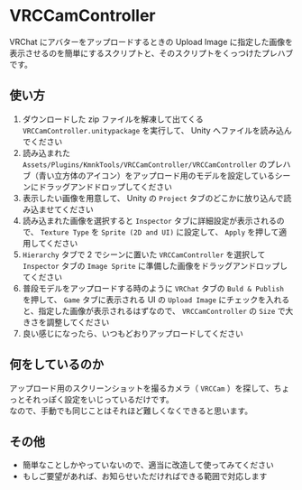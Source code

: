 # VRCCamController
VRChat にアバターをアップロードするときの Upload Image に指定した画像を表示させるのを簡単にするスクリプトと、そのスクリプトをくっつけたプレハブです。

## 使い方
1. ダウンロードした zip ファイルを解凍して出てくる `VRCCamController.unitypackage` を実行して、 Unity へファイルを読み込んでください
2. 読み込まれた `Assets/Plugins/KmnkTools/VRCCamController/VRCCamController` のプレハブ（青い立方体のアイコン）をアップロード用のモデルを設定しているシーンにドラッグアンドドロップしてください
3. 表示したい画像を用意して、 Unity の `Project` タブのどこかに放り込んで読み込ませてください
4. 読み込まれた画像を選択すると `Inspector` タブに詳細設定が表示されるので、 `Texture Type` を `Sprite (2D and UI)` に設定して、 `Apply` を押して適用してください
5. `Hierarchy` タブで 2 でシーンに置いた `VRCCamController` を選択して `Inspector` タブの `Image Sprite` に準備した画像をドラッグアンドロップしてください 
6. 普段モデルをアップロードする時のように `VRChat` タブの `Buld & Publish` を押して、 `Game` タブに表示される UI の `Upload Image` にチェックを入れると、指定した画像が表示されるはずなので、 `VRCCamController` の `Size` で大きさを調整してください
7. 良い感じになったら、いつもどおりアップロードしてください

## 何をしているのか
アップロード用のスクリーンショットを撮るカメラ（ `VRCCam` ）を探して、ちょっとそれっぽく設定をいじっているだけです。  
なので、手動でも同じことはそれほど難しくなくできると思います。

## その他
- 簡単なことしかやっていないので、適当に改造して使ってみてください
- もしご要望があれば、お知らせいただければできる範囲で対応します
